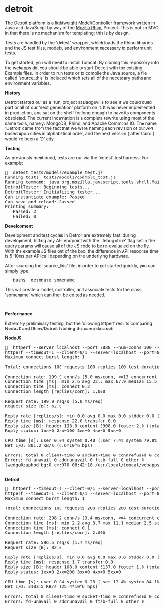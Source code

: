 # detroit


The Detroit platform is a lightweight Model/Controller framework written in Java and JavaScript by way of the <a href='https://developer.mozilla.org/en-US/docs/Mozilla/Projects/Rhino'>Mozilla Rhino</a> Project. 
This is not an MVC in that there is no mechanism for templating; this is by design.

Tests are handled by the 'detest' wrapper, which loads the Rhino libraries and the JS test files, models, and environment necessary to perform unit tests.

To get started, you will need to install Tomcat.  By cloning this repository into the webapps dir, you should be able to start Detroit with the existing Example files. In order to run tests or to compile the Java source, a file called 'source_this' is included which sets all of the necessary paths and environment variables.



<p>

<b>History</b>
<p>
Detroit started out as a 'fun' project at Badgeville to see if we could build part or all of our 'next generation' platform on it.  It was never implemented in production, and sat on the shelf for long enough to have its components obsoleted.  The current incarnation is a complete rewrite using most of the same tools, namely:  MongoDB, Rhino, and Apache Commons IO.  The name 'Detroit' came from the fact that we were naming each revision of our API based upon cities in alphabetical order, and the next version ( after Cairo ) would've been a 'D' city.

<p>
<b>Testing</b>
<p>

As previously mentioned, tests are run via the 'detest' test harness. For example:
<pre>
🍺  detest tests/models/example_test.js 
Running tests: tests/models/example_test.js
Running command: java org.mozilla.javascript.tools.shell.Main -f js/routes.js -f js/api.js -f tests/detroit_tester.js -f js/models/base.js -f js/models/example.js -f tests/models/example_test.js -f tests/finalize.js
DetroitTester: Beginning tests...
DetroitTester: Initializing tester...
Can instantiate example: Passed
Can save and reload: Passed</font>
Printing summary:
   Passed: 2
   Failed: 0
</pre>

<p>
<b>Development</b>
<p>

Development and test cycles in Detroit are extremely fast; during development, hitting any API endpoint with the 'debug=true' flag set in the query params will cause all of the JS code to be re-evaluated on the fly. With the example JS files out of the box, the difference in API response time is 5-10ms per API call depending on the underlying hardware.
<p>
After sourcing the 'source_this' file, in order to get started quickly, you can simply type:
<pre>
   bash$  detonate somename
</pre>
This will create a model, controller, and associate tests for the class 'somename' which can then be edited as needed.






<p><br>

<b>Performance</b>

Extremely preliminary testing, but the following httperf results comparing NodeJS and Rhino/Detroit fetching the same data set:


<b>NodeJS</b>
<pre>
🍺  httperf --server localhost --port 8888 --num-conns 100 --rate 200  --timeout 1 --num-calls=1
httperf --timeout=1 --client=0/1 --server=localhost --port=8888 --uri=/ --rate=200 --send-buffer=4096 --recv-buffer=16384 --num-conns=100 --num-calls=1
Maximum connect burst length: 1

Total: connections 100 requests 100 replies 100 test-duration 0.500 s

Connection rate: 199.9 conn/s (5.0 ms/conn, <=13 concurrent connections)
Connection time [ms]: min 2.6 avg 22.2 max 67.9 median 15.5 stddev 19.7
Connection time [ms]: connect 0.2
Connection length [replies/conn]: 1.000

Request rate: 199.9 req/s (5.0 ms/req)
Request size [B]: 62.0

Reply rate [replies/s]: min 0.0 avg 0.0 max 0.0 stddev 0.0 (0 samples)
Reply time [ms]: response 22.0 transfer 0.0
Reply size [B]: header 133.0 content 3908.0 footer 2.0 (total 4043.0)
Reply status: 1xx=0 2xx=100 3xx=0 4xx=0 5xx=0

CPU time [s]: user 0.04 system 0.40 (user 7.4% system 79.8% total 87.1%)
Net I/O: 801.2 KB/s (6.6*10^6 bps)

Errors: total 0 client-timo 0 socket-timo 0 connrefused 0 connreset 0
Errors: fd-unavail 0 addrunavail 0 ftab-full 0 other 0
[wedge@zaphod bg:0 cm:970 08:42:18 /usr/local/tomcat/webapps/detroit]

</pre>

<b>Detroit</b>
<pre>
🍺  httperf --timeout=1 --client=0/1 --server=localhost --port=8080 --uri=/detroit/api/examples --rate=300 --send-buffer=4096 --recv-buffer=16384 --num-conns=100 --num-calls=2
httperf --timeout=1 --client=0/1 --server=localhost --port=8080 --uri=/detroit/api/examples --rate=300 --send-buffer=4096 --recv-buffer=16384 --num-conns=100 --num-calls=2
Maximum connect burst length: 1

Total: connections 100 requests 200 replies 200 test-duration 0.335 s

Connection rate: 298.2 conn/s (3.4 ms/conn, <=4 concurrent connections)
Connection time [ms]: min 2.2 avg 3.7 max 11.1 median 2.5 stddev 1.8
Connection time [ms]: connect 0.1
Connection length [replies/conn]: 2.000

Request rate: 596.5 req/s (1.7 ms/req)
Request size [B]: 82.0

Reply rate [replies/s]: min 0.0 avg 0.0 max 0.0 stddev 0.0 (0 samples)
Reply time [ms]: response 1.7 transfer 0.0
Reply size [B]: header 108.0 content 5137.0 footer 1.0 (total 5246.0)
Reply status: 1xx=0 2xx=200 3xx=0 4xx=0 5xx=0

CPU time [s]: user 0.04 system 0.28 (user 12.4% system 84.1% total 96.5%)
Net I/O: 3103.5 KB/s (25.4*10^6 bps)

Errors: total 0 client-timo 0 socket-timo 0 connrefused 0 connreset 0
Errors: fd-unavail 0 addrunavail 0 ftab-full 0 other 0
</pre>
